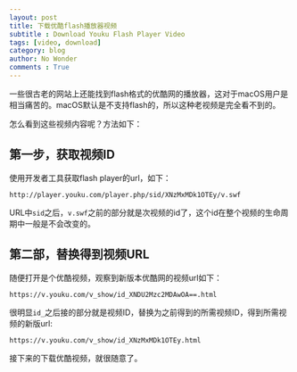 ```yaml
---
layout: post
title: 下载优酷flash播放器视频
subtitle : Download Youku Flash Player Video
tags: [video, download]
category: blog
author: No Wonder
comments : True
---
```


一些很古老的网站上还能找到flash格式的优酷网的播放器，这对于macOS用户是相当痛苦的。macOS默认是不支持flash的，所以这种老视频是完全看不到的。

怎么看到这些视频内容呢？方法如下：

## 第一步，获取视频ID

使用开发者工具获取flash player的url，如下：

```
http://player.youku.com/player.php/sid/XNzMxMDk1OTEy/v.swf
```

URL中`sid`之后，`v.swf`之前的部分就是次视频的id了，这个id在整个视频的生命周期中一般是不会改变的。

## 第二部，替换得到视频URL

随便打开是个优酷视频，观察到新版本优酷网的视频url如下：

```
https://v.youku.com/v_show/id_XNDU2Mzc2MDAwOA==.html
```

很明显`id_`之后接的部分就是视频ID，替换为之前得到的所需视频ID，得到所需视频的新版url:
```
https://v.youku.com/v_show/id_XNzMxMDk1OTEy.html
```

接下来的下载优酷视频，就很随意了。
